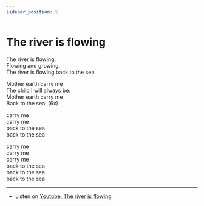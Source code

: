 ```yaml
---  
sidebar_position: 5
---   
```

  
# The river is flowing  
  
The river is flowing.  
Flowing and growing.  
The river is flowing back to the sea.  
  
Mother earth carry me  
The child I will always be.  
Mother earth carry me  
Back to the sea. (6x)  
  
carry me   
carry me  
back to the sea  
back to the sea  
  
carry me   
carry me   
carry me   
back to the sea  
back to the sea  
back to the sea  

---

- Listen on [Youtube: The river is flowing]( https://www.youtube.com/watch?v=0azLrbDuv1I)
